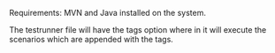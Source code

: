
Requirements:
MVN and Java installed on the system.

The testrunner file will have the tags option where in it will execute the scenarios which are appended with the tags.
